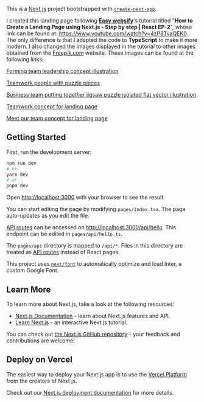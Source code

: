 This is a [Next.js](https://nextjs.org/) project bootstrapped with [`create-next-app`](https://github.com/vercel/next.js/tree/canary/packages/create-next-app).

I created this landing page following [**Easy websify**](https://www.youtube.com/@easywebsify)'s tutorial titled "**How to Create a Landing Page using Next.js - Step by step | React EP-2**", whose link can be found at: https://www.youtube.com/watch?v=4zP8TvaQEK0. The only difference is that I adapted the code to **TypeScript** to make it more modern. I also changed the images displayed in the tutorial to other images obtained from the [Freepik.com](https://www.freepik.com/) website. These images can be found at the following links:

[Forming team leadership concept illustration](https://www.freepik.com/free-vector/forming-team-leadership-concept-illustration_35294599.htm)

[Teamwork people with puzzle pieces](https://www.freepik.com/free-vector/teamwork-people-with-puzzle-pieces_5686193.htm)

[Business team putting together jigsaw puzzle isolated flat vector illustration](https://www.freepik.com/free-vector/business-team-putting-together-jigsaw-puzzle-isolated-flat-vector-illustration-cartoon-partners-working-connection-teamwork-partnership-cooperation-concept_10606197.htm)

[Teamwork concept for landing page](https://www.freepik.com/free-vector/teamwork-concept-landing-page_5155720.htm)

[Meet our team concept for landing page](https://www.freepik.com/free-vector/meet-our-team-concept-landing-page_4655335.htm)



## Getting Started

First, run the development server:

```bash
npm run dev
# or
yarn dev
# or
pnpm dev
```

Open [http://localhost:3000](http://localhost:3000) with your browser to see the result.

You can start editing the page by modifying `pages/index.tsx`. The page auto-updates as you edit the file.

[API routes](https://nextjs.org/docs/api-routes/introduction) can be accessed on [http://localhost:3000/api/hello](http://localhost:3000/api/hello). This endpoint can be edited in `pages/api/hello.ts`.

The `pages/api` directory is mapped to `/api/*`. Files in this directory are treated as [API routes](https://nextjs.org/docs/api-routes/introduction) instead of React pages.

This project uses [`next/font`](https://nextjs.org/docs/basic-features/font-optimization) to automatically optimize and load Inter, a custom Google Font.

## Learn More

To learn more about Next.js, take a look at the following resources:

- [Next.js Documentation](https://nextjs.org/docs) - learn about Next.js features and API.
- [Learn Next.js](https://nextjs.org/learn) - an interactive Next.js tutorial.

You can check out [the Next.js GitHub repository](https://github.com/vercel/next.js/) - your feedback and contributions are welcome!

## Deploy on Vercel

The easiest way to deploy your Next.js app is to use the [Vercel Platform](https://vercel.com/new?utm_medium=default-template&filter=next.js&utm_source=create-next-app&utm_campaign=create-next-app-readme) from the creators of Next.js.

Check out our [Next.js deployment documentation](https://nextjs.org/docs/deployment) for more details.
